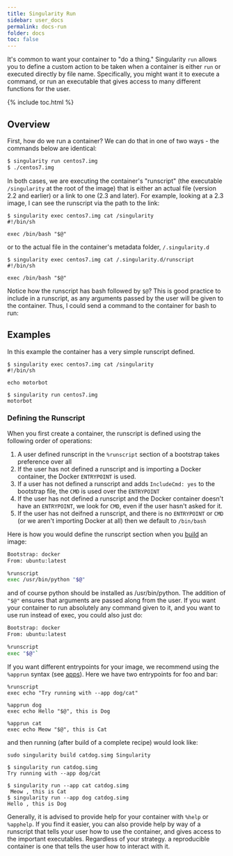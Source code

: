 ```yaml
---
title: Singularity Run
sidebar: user_docs
permalink: docs-run
folder: docs
toc: false
---
```


It's common to want your container to "do a thing." Singularity `run` allows you to define a custom action to be taken when a container is either `run` or executed directly by file name. Specifically, you might want it to execute a command, or run an executable that gives access to many different functions for the user. 

{% include toc.html %}

## Overview
First, how do we run a container? We can do that in one of two ways - the commands below are identical:

```bash
$ singularity run centos7.img
$ ./centos7.img
```

In both cases, we are executing the container's "runscript"  (the executable `/singularity` at the root of the image) that is either an actual file (version 2.2 and earlier) or a link to one (2.3 and later). For example, looking at a 2.3 image, I can see the runscript via the path to the link:

```
$ singularity exec centos7.img cat /singularity
#!/bin/sh

exec /bin/bash "$@"
```

or to the actual file in the container's metadata folder, `/.singularity.d`

```
$ singularity exec centos7.img cat /.singularity.d/runscript
#!/bin/sh

exec /bin/bash "$@"
```

Notice how the runscript has bash followed by `$@`? This is good practice to include in a runscript, as any arguments passed by the user will be given to the container. Thus, I could send a command to the container for bash to run:

## Examples
In this example the container has a very simple runscript defined.
```
$ singularity exec centos7.img cat /singularity
#!/bin/sh

echo motorbot

$ singularity run centos7.img
motorbot
```

### Defining the Runscript
When you first create a container, the runscript is defined using the following order of operations:

 1. A user defined runscript in the `%runscript` section of a bootstrap takes preference over all
 2. If the user has not defined a runscript and is importing a Docker container, the Docker `ENTRYPOINT` is used.
 3. If a user has not defined a runscript and adds `IncludeCmd: yes` to the bootstrap file, the `CMD` is used over the `ENTRYPOINT`
 4. If the user has not defined a runscript and the Docker container doesn't have an `ENTRYPOINT`, we look for `CMD`, even if the user hasn't asked for it.
 5. If the user has not deifned a runscript, and there is no `ENTRYPOINT` or `CMD` (or we aren't importing Docker at all) then we default to `/bin/bash`

Here is how you would define the runscript section when you [build](/docs-build-container) an image:

```bash
Bootstrap: docker
From: ubuntu:latest

%runscript
exec /usr/bin/python "$@"
```

and of course python should be installed as /usr/bin/python. The addition of `"$@"` ensures that arguments are passed along from the user. If you want your container to run absolutely any command given to it, and you want to use run instead of exec, you could also just do:

```bash
Bootstrap: docker
From: ubuntu:latest

%runscript
exec "$@"`
```

If you want different entrypoints for your image, we recommend using the `%apprun` syntax (see [apps](/docs-apps)). Here we have two entrypoints for foo and bar:

```
%runscript
exec echo "Try running with --app dog/cat"

%apprun dog
exec echo Hello "$@", this is Dog

%apprun cat
exec echo Meow "$@", this is Cat
```

and then running (after build of a complete recipe) would look like:

```
sudo singularity build catdog.simg Singularity 

$ singularity run catdog.simg 
Try running with --app dog/cat

$ singularity run --app cat catdog.simg
 Meow , this is Cat
$ singularity run --app dog catdog.simg  
Hello , this is Dog
```

Generally, it is advised to provide help for your container with `%help` or `%apphelp`. If you find it easier, you can also provide help by way of a runscript that tells your user how to use the container, and gives access to the important executables. Regardless of your strategy. a reproducible container is one that tells the user how to interact with it.
